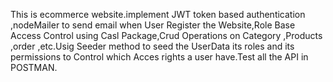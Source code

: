 This is ecommerce website.implement JWT token based authentication ,nodeMailer to send email when User Register the Website,Role Base Access Control using Casl Package,Crud Operations on Category ,Products ,order ,etc.Usig Seeder method to seed the UserData its roles and its permissions to Control which Acces rights a user have.Test all the API in POSTMAN.
